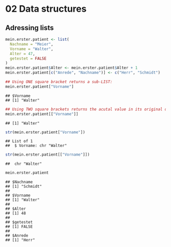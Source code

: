 02 Data structures
================

## Adressing lists

``` r
mein.erster.patient <- list(
  Nachname = "Meier",
  Vorname = "Walter",
  Alter = 47,
  getestet = FALSE
)
mein.erster.patient$Alter <- mein.erster.patient$Alter + 1
mein.erster.patient[c("Anrede", "Nachname")] <- c("Herr", "Schmidt")

## Using ONE square bracket returns a sub-LIST:
mein.erster.patient["Vorname"]
```

    ## $Vorname
    ## [1] "Walter"

``` r
## Using TWO square brackets returns the acutal value in its original data type:
mein.erster.patient[["Vorname"]]
```

    ## [1] "Walter"

``` r
str(mein.erster.patient["Vorname"])
```

    ## List of 1
    ##  $ Vorname: chr "Walter"

``` r
str(mein.erster.patient[["Vorname"]])
```

    ##  chr "Walter"

``` r
mein.erster.patient
```

    ## $Nachname
    ## [1] "Schmidt"
    ## 
    ## $Vorname
    ## [1] "Walter"
    ## 
    ## $Alter
    ## [1] 48
    ## 
    ## $getestet
    ## [1] FALSE
    ## 
    ## $Anrede
    ## [1] "Herr"
